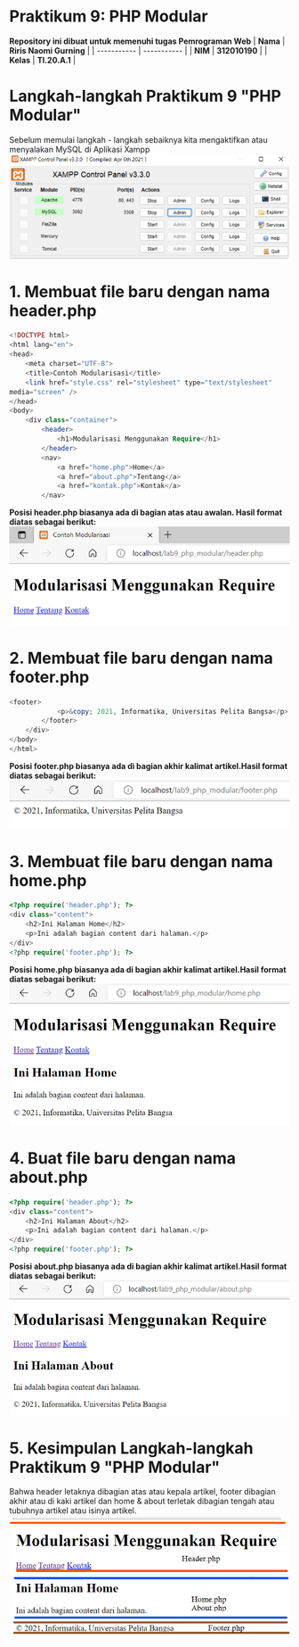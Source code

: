 # Praktikum 9: PHP Modular

<strong>Repository ini dibuat untuk memenuhi tugas Pemrograman Web</strong>
| <strong>Nama</strong>      | <strong>Riris Naomi Gurning</strong>  |
| ----------- | ----------- |
| <strong>NIM</strong>     | <strong>312010190</strong>       |
| <strong>Kelas</strong>   | <strong>TI.20.A.1</strong>        |

# Langkah-langkah Praktikum 9 "PHP Modular"

Sebelum memulai langkah - langkah sebaiknya kita mengaktifkan atau menyalakan MySQL di Aplikasi Xampp
![](Foto/xampp.png)


# 1. <strong>Membuat file baru dengan nama header.php</strong>

````php
<!DOCTYPE html>
<html lang="en">
<head>
    <meta charset="UTF-8">
    <title>Contoh Modularisasi</title>
    <link href="style.css" rel="stylesheet" type="text/stylesheet"
media="screen" />
</head>
<body>
    <div class="container">
        <header>
            <h1>Modularisasi Menggunakan Require</h1>
        </header>
        <nav>
            <a href="home.php">Home</a>
            <a href="about.php">Tentang</a>
            <a href="kontak.php">Kontak</a>
        </nav>
````
<strong>Posisi header.php biasanya ada di bagian atas atau awalan. Hasil format diatas sebagai berikut:</strong>
![](Foto/foto1.png)

# 2. Membuat file baru dengan nama footer.php

```php
<footer>
            <p>&copy; 2021, Informatika, Universitas Pelita Bangsa</p>
        </footer>
    </div>
</body>
</html>
```
<strong>Posisi footer.php biasanya ada di bagian akhir kalimat artikel.Hasil format diatas sebagai berikut:</strong>
![](Foto/foto2.png)

# 3. Membuat file baru dengan nama home.php
```php
<?php require('header.php'); ?>
<div class="content">
    <h2>Ini Halaman Home</h2>
    <p>Ini adalah bagian content dari halaman.</p>
</div>
<?php require('footer.php'); ?>
```
<strong>Posisi home.php biasanya ada di bagian akhir kalimat artikel.Hasil format diatas sebagai berikut:</strong>
![](Foto/foto3.png)

# 4. Buat file baru dengan nama about.php
```php
<?php require('header.php'); ?>
<div class="content">
    <h2>Ini Halaman About</h2>
    <p>Ini adalah bagian content dari halaman.</p>
</div>
<?php require('footer.php'); ?>
```
<strong>Posisi about.php biasanya ada di bagian akhir kalimat artikel.Hasil format diatas sebagai berikut:</strong>
![](Foto/foto4.png)

# 5. Kesimpulan Langkah-langkah Praktikum 9 "PHP Modular"
Bahwa header letaknya dibagian atas atau kepala artikel, footer dibagian akhir atau di kaki artikel dan home & about terletak dibagian tengah atau tubuhnya artikel atau isinya artikel.
![](Foto/kesimpulan.png)